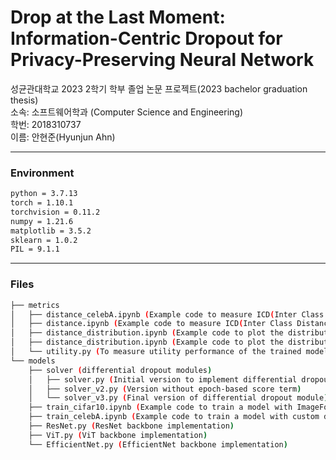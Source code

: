 # Drop at the Last Moment: Information-Centric Dropout for Privacy-Preserving Neural Network
성균관대학교 2023 2학기 학부 졸업 논문 프로젝트(2023 bachelor graduation thesis)  
소속: 소프트웨어학과 (Computer Science and Engineering)  
학번: 2018310737  
이름: 안현준(Hyunjun Ahn)  
___
### Environment
```bash
python = 3.7.13
torch = 1.10.1
torchvision = 0.11.2
numpy = 1.21.6
matplotlib = 3.5.2
sklearn = 1.0.2
PIL = 9.1.1
```
___
### Files
```bash
├── metrics
│   ├── distance_celebA.ipynb (Example code to measure ICD(Inter Class Distance) of dataset with custom dataset class)
│   ├── distance.ipynb (Example code to measure ICD(Inter Class Distance) of dataset with ImageFolder)
│   ├── distance_distribution.ipynb (Example code to plot the distribution of ICD(Inter Class Distance) with ImageFolder)
│   ├── distance_distribution.ipynb (Example code to plot the distribution of ICD(Inter Class Distance) with custom dataset class)
│   └── utility.py (To measure utility performance of the trained model (i.e. Accuracy, Precision, Recall, F1-Score))
└── models
    ├── solver (differential dropout modules)
    │   ├── solver.py (Initial version to implement differential dropout)
    │   ├── solver_v2.py (Version without epoch-based score term)
    │   └── solver_v3.py (Final version of differential dropout module)
    ├── train_cifar10.ipynb (Example code to train a model with ImageFolder)
    ├── train_celebA.ipynb (Example code to train a model with custom dataset class)
    ├── ResNet.py (ResNet backbone implementation)
    ├── ViT.py (ViT backbone implementation)
    └── EfficientNet.py (EfficientNet backbone implementation)
```
